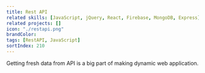 ```yaml
---
title: Rest API
related skills: [JavaScript, jQuery, React, Firebase, MongoDB, Express]
related projects: []
icon: "./restapi.png"
brandColor:
tags: [RestAPI, JavaScript]
sortIndex: 210
---
```


Getting fresh data from API is a big part of making dynamic web application.
